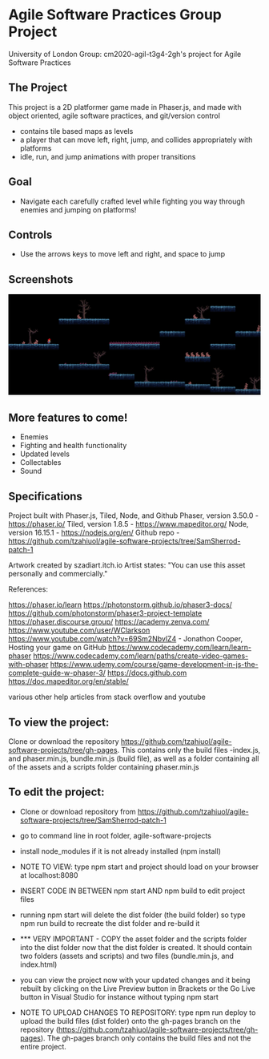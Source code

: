 # Agile Software Practices Group Project

University of London Group: cm2020-agil-t3g4-2gh's project for Agile Software Practices

## The Project

This project is a 2D platformer game made in Phaser.js, and
made with object oriented, agile software practices, and git/version control

- contains tile based maps as levels
- a player that can move left, right, jump, and collides appropriately with platforms
- idle, run, and jump animations with proper transitions

## Goal

- Navigate each carefully crafted level while fighting you way through enemies and jumping on platforms!

## Controls

- Use the arrows keys to move left and right, and space to jump

## Screenshots

![sample_level_screenshot](/assets/screenshots/2d_platformer_sample_img.png)

## More features to come!

- Enemies
- Fighting and health functionality
- Updated levels
- Collectables
- Sound

## Specifications

Project built with Phaser.js, Tiled, Node, and Github
Phaser, version 3.50.0 - https://phaser.io/ 
Tiled, version 1.8.5 - https://www.mapeditor.org/
Node, version 16.15.1 - https://nodejs.org/en/
Github repo - https://github.com/tzahiuol/agile-software-projects/tree/SamSherrod-patch-1

Artwork created by szadiart.itch.io
Artist states: "You can use this asset personally and commercially."

References:

https://phaser.io/learn
https://photonstorm.github.io/phaser3-docs/
https://github.com/photonstorm/phaser3-project-template
https://phaser.discourse.group/
https://academy.zenva.com/
https://www.youtube.com/user/WClarkson
https://www.youtube.com/watch?v=69Sm2NbvlZ4 - Jonathon Cooper, Hosting your game on GitHub
https://www.codecademy.com/learn/learn-phaser
https://www.codecademy.com/learn/paths/create-video-games-with-phaser
https://www.udemy.com/course/game-development-in-js-the-complete-guide-w-phaser-3/
https://docs.github.com
https://doc.mapeditor.org/en/stable/

various other help articles from stack overflow and youtube

## To view the project:

Clone or download the repository https://github.com/tzahiuol/agile-software-projects/tree/gh-pages. This contains only the build files -index.js, and phaser.min.js, bundle.min.js (build file), as well as a folder containing all of the assets and a scripts folder containing phaser.min.js

## To edit the project:

- Clone or download repository from https://github.com/tzahiuol/agile-software-projects/tree/SamSherrod-patch-1
- go to command line in root folder, agile-software-projects
- install node_modules if it is not already installed (npm install)

- NOTE TO VIEW: type npm start and project should load on your browser at localhost:8080

- INSERT CODE IN BETWEEN npm start AND npm build to edit project files

- running npm start will delete the dist folder (the build folder) so type npm run build to recreate the dist folder and re-build it
- *** VERY IMPORTANT - COPY the asset folder and the scripts folder into the dist folder now that the dist folder is created. It should contain two folders (assets and scripts) and two files (bundle.min.js, and index.html)
- you can view the project now with your updated changes and it being rebuilt by clicking on the Live Preview button in Brackets or the Go Live button in Visual Studio for instance without typing npm start


- NOTE TO UPLOAD CHANGES TO REPOSITORY: type npm run deploy to upload the build files (dist folder) onto the gh-pages branch on the repository (https://github.com/tzahiuol/agile-software-projects/tree/gh-pages). The gh-pages branch only contains the build files and not the entire project.